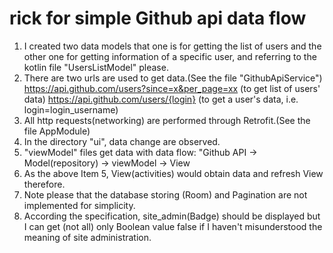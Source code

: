 # rick for simple Github api data flow
1. I created two data models that one is for getting the list of users
   and the other one for getting information of a specific user, and referring
   to the kotlin file "UsersListModel" please.
2. There are two urls are used to get data.(See the file "GithubApiService")
   https://api.github.com/users?since=x&per_page=xx (to get list of users' data)
   https://api.github.com/users/{login} (to get a user's data, i.e. login=login_username)
3. All http requests(networking) are performed through Retrofit.(See the file AppModule)
4. In the directory "ui", data change are observed.
5. "viewModel" files get data with data flow: "Github API -> Model(repository) -> viewModel -> View
6. As the above Item 5, View(activities) would obtain data and refresh View therefore.
7. Note please that the database storing (Room) and Pagination are not implemented for simplicity.
8. According the specification, site_admin(Badge) should be displayed but I can get (not all) only
   Boolean value false if I haven't misunderstood the meaning of site administration.

